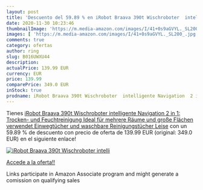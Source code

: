 ```yaml
---
layout: post
title: 'Descuento del 59.89 % en iRobot Braava 390t Wischroboter  intelli'
date: 2020-11-30 10:23:46
thumbnailImage: 'https://m.media-amazon.com/images/I/41+0s9aGVYL._SL200_.jpg'
images: [ 'https://m.media-amazon.com/images/I/41+0s9aGVYL._SL200_.jpg' ]
comments: true
category: ofertas
author: ring
slug: B016UWXU44
description:
actualPrice: 139.99 EUR
currency: EUR
price: 139.99
comparePrice: 349.0 EUR
inStock: true
prodname: iRobot Braava 390t Wischroboter  intelligente Navigation  2 in 1: Trocken- und Feuchtreinigung  Ideal für mehrere Räume und große Flächen  verwendet Einwegtücher und waschbare Reinigungstücher  Leise
---
```


Tienes [iRobot Braava 390t Wischroboter  intelligente Navigation  2 in 1: Trocken- und Feuchtreinigung  Ideal für mehrere Räume und große Flächen  verwendet Einwegtücher und waschbare Reinigungstücher  Leise](https://www.amazon.de/dp/B016UWXU44/?tag=tolees0ca-21) con un 59.89 % de descuento con precio de oferta de 139.99 EUR (original: 349.0 EUR) en el siguiente enlace!

[![iRobot Braava 390t Wischroboter  intelli](https://m.media-amazon.com/images/I/41+0s9aGVYL._SL200_.jpg)](https://www.amazon.de/dp/B016UWXU44/?tag=tolees0ca-21)

[Accede a la oferta!!](https://www.amazon.de/dp/B016UWXU44/?tag=tolees0ca-21)

Links participate in Amazon Associate program and might generate a comission on qualifying sales


